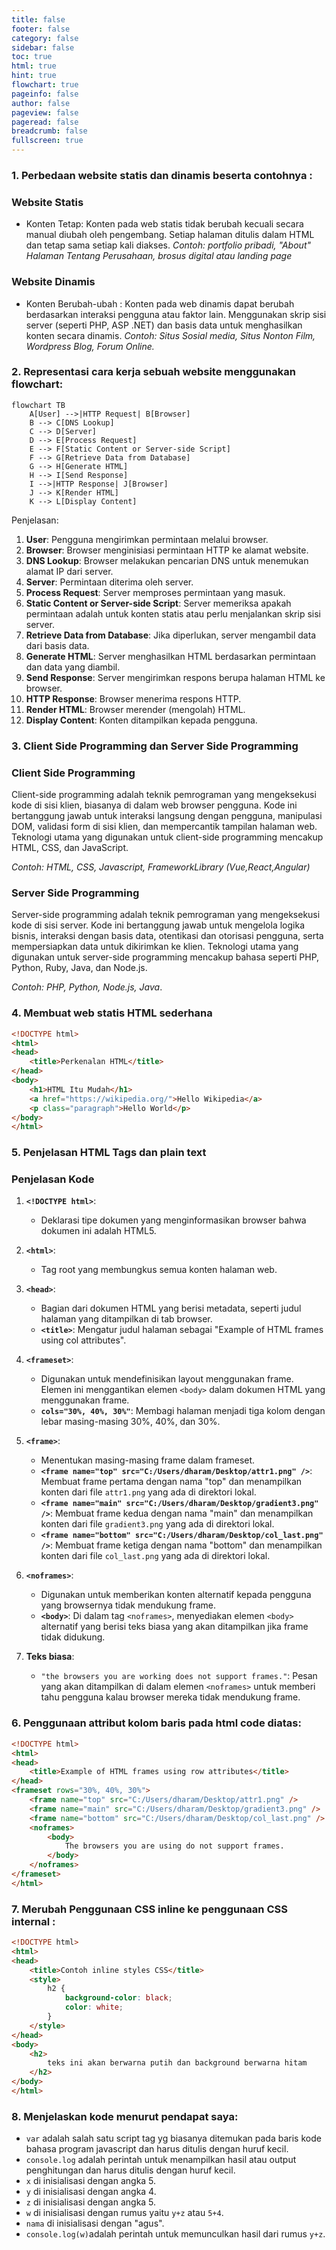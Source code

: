 ```yaml
---
title: false
footer: false
category: false
sidebar: false
toc: true
html: true
hint: true
flowchart: true
pageinfo: false
author: false
pageview: false
pageread: false
breadcrumb: false
fullscreen: true
---
```


### 1. Perbedaan website statis dan dinamis beserta contohnya :

### Website Statis
- Konten Tetap: 
Konten pada web statis tidak berubah kecuali secara manual diubah oleh pengembang. Setiap halaman ditulis dalam HTML dan tetap sama setiap kali diakses.
*Contoh:  portfolio pribadi, "About" Halaman Tentang Perusahaan, brosus digital atau landing page*
### Website Dinamis
- Konten Berubah-ubah :
Konten pada web dinamis dapat berubah berdasarkan interaksi pengguna atau faktor lain. Menggunakan skrip sisi server (seperti PHP, ASP .NET) dan basis data untuk menghasilkan konten secara dinamis.
*Contoh: Situs Sosial media, Situs Nonton Film, Wordpress Blog, Forum Online.*

### 2. Representasi cara kerja sebuah website menggunakan flowchart:

```mermaid
flowchart TB
    A[User] -->|HTTP Request| B[Browser]
    B --> C[DNS Lookup]
    C --> D[Server]
    D --> E[Process Request]
    E --> F[Static Content or Server-side Script]
    F --> G[Retrieve Data from Database]
    G --> H[Generate HTML]
    H --> I[Send Response]
    I -->|HTTP Response| J[Browser]
    J --> K[Render HTML]
    K --> L[Display Content]
```

Penjelasan:

1. **User**: Pengguna mengirimkan permintaan melalui browser.
2. **Browser**: Browser menginisiasi permintaan HTTP ke alamat website.
3. **DNS Lookup**: Browser melakukan pencarian DNS untuk menemukan alamat IP dari server.
4. **Server**: Permintaan diterima oleh server.
5. **Process Request**: Server memproses permintaan yang masuk.
6. **Static Content or Server-side Script**: Server memeriksa apakah permintaan adalah untuk konten statis atau perlu menjalankan skrip sisi server.
7. **Retrieve Data from Database**: Jika diperlukan, server mengambil data dari basis data.
8. **Generate HTML**: Server menghasilkan HTML berdasarkan permintaan dan data yang diambil.
9. **Send Response**: Server mengirimkan respons berupa halaman HTML ke browser.
10. **HTTP Response**: Browser menerima respons HTTP.
11. **Render HTML**: Browser merender (mengolah) HTML.
12. **Display Content**: Konten ditampilkan kepada pengguna.


### 3. Client Side Programming dan Server Side Programming
### Client Side Programming
Client-side programming adalah teknik pemrograman yang mengeksekusi kode di sisi klien, biasanya di dalam web browser pengguna. Kode ini bertanggung jawab untuk interaksi langsung dengan pengguna, manipulasi DOM, validasi form di sisi klien, dan mempercantik tampilan halaman web. Teknologi utama yang digunakan untuk client-side programming mencakup HTML, CSS, dan JavaScript.

*Contoh: HTML, CSS, Javascript, FrameworkLibrary (Vue,React,Angular)*

### Server Side Programming
Server-side programming adalah teknik pemrograman yang mengeksekusi kode di sisi server. Kode ini bertanggung jawab untuk mengelola logika bisnis, interaksi dengan basis data, otentikasi dan otorisasi pengguna, serta mempersiapkan data untuk dikirimkan ke klien. Teknologi utama yang digunakan untuk server-side programming mencakup bahasa seperti PHP, Python, Ruby, Java, dan Node.js.

*Contoh: PHP, Python, Node.js, Java*.

### 4. Membuat web statis HTML sederhana
```html
<!DOCTYPE html>
<html>
<head>
    <title>Perkenalan HTML</title>
</head>
<body>
    <h1>HTML Itu Mudah</h1>
    <a href="https://wikipedia.org/">Hello Wikipedia</a>
    <p class="paragraph">Hello World</p>
</body>
</html>
```
### 5. Penjelasan HTML Tags dan plain text

### Penjelasan Kode

1.  **`<!DOCTYPE html>`**:
    
    -   Deklarasi tipe dokumen yang menginformasikan browser bahwa dokumen ini adalah HTML5.
2.  **`<html>`**:
    
    -   Tag root yang membungkus semua konten halaman web.
3.  **`<head>`**:
    
    -   Bagian dari dokumen HTML yang berisi metadata, seperti judul halaman yang ditampilkan di tab browser.
    -   **`<title>`**: Mengatur judul halaman sebagai "Example of HTML frames using col attributes".
4.  **`<frameset>`**:
    
    -   Digunakan untuk mendefinisikan layout menggunakan frame. Elemen ini menggantikan elemen `<body>` dalam dokumen HTML yang menggunakan frame.
    -   **`cols="30%, 40%, 30%"`**: Membagi halaman menjadi tiga kolom dengan lebar masing-masing 30%, 40%, dan 30%.
5.  **`<frame>`**:
    
    -   Menentukan masing-masing frame dalam frameset.
    -   **`<frame name="top" src="C:/Users/dharam/Desktop/attr1.png" />`**: Membuat frame pertama dengan nama "top" dan menampilkan konten dari file `attr1.png` yang ada di direktori lokal.
    -   **`<frame name="main" src="C:/Users/dharam/Desktop/gradient3.png" />`**: Membuat frame kedua dengan nama "main" dan menampilkan konten dari file `gradient3.png` yang ada di direktori lokal.
    -   **`<frame name="bottom" src="C:/Users/dharam/Desktop/col_last.png" />`**: Membuat frame ketiga dengan nama "bottom" dan menampilkan konten dari file `col_last.png` yang ada di direktori lokal.
6.  **`<noframes>`**:
    
    -   Digunakan untuk memberikan konten alternatif kepada pengguna yang browsernya tidak mendukung frame.
    -   **`<body>`**: Di dalam tag `<noframes>`, menyediakan elemen `<body>` alternatif yang berisi teks biasa yang akan ditampilkan jika frame tidak didukung.
7.  **Teks biasa**:
    
    -   `"the browsers you are working does not support frames."`: Pesan yang akan ditampilkan di dalam elemen `<noframes>` untuk memberi tahu pengguna kalau browser mereka tidak mendukung frame.


### 6. Penggunaan attribut kolom baris pada html code diatas:
```html
<!DOCTYPE html>
<html>
<head>
    <title>Example of HTML frames using row attributes</title>
</head>
<frameset rows="30%, 40%, 30%">
    <frame name="top" src="C:/Users/dharam/Desktop/attr1.png" />
    <frame name="main" src="C:/Users/dharam/Desktop/gradient3.png" />
    <frame name="bottom" src="C:/Users/dharam/Desktop/col_last.png" />
    <noframes>
        <body>
            The browsers you are using do not support frames.
        </body>
    </noframes>
</frameset>
</html>
```

### 7. Merubah Penggunaan CSS inline ke penggunaan CSS internal :
```html
<!DOCTYPE html>
<html>
<head>
    <title>Contoh inline styles CSS</title>
    <style>
        h2 {
            background-color: black;
            color: white;
        }
    </style>
</head>
<body>
    <h2>
        teks ini akan berwarna putih dan background berwarna hitam
    </h2>
</body>
</html>

```

### 8. Menjelaskan kode menurut pendapat saya:
- `var` adalah salah satu script tag yg biasanya ditemukan pada baris kode bahasa program javascript dan harus ditulis dengan huruf kecil.
- `console.log` adalah perintah untuk menampilkan hasil atau output penghitungan dan harus ditulis dengan huruf kecil.
- `x` di inisialisasi dengan angka 5.
- `y` di inisialisasi dengan angka 4.
- `z` di inisialisasi dengan angka 5.
- `w` di inisialisasi dengan rumus yaitu `y+z` atau `5+4`.
- `nama` di inisialisasi dengan "agus".
- `console.log(w)`adalah perintah untuk memunculkan hasil dari rumus `y+z`.

